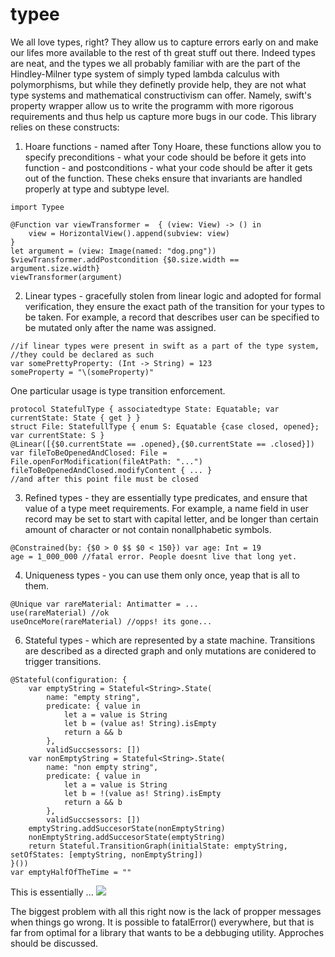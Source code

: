 # typee

We all love types, right? They allow us to capture errors early on and make our lifes more available to the rest of th great stuff out there.
Indeed types are neat, and the types we all probably familiar with are the part of the Hindley-Milner type system of simply typed lambda calculus with polymorphisms, but while they definetly provide help, they are not what type systems and mathematical constructivism can offer. Namely, swift's property wrapper allow us to write the programm with more rigorous requirements and thus help us capture more bugs in our code. This library relies on these constructs:
1. Hoare functions - named after Tony Hoare, these functions allow you to specify preconditions - what your code should be before it gets into function - and postconditions - what your code should be after it gets out of the function. These cheks ensure that invariants are handled properly at type and subtype level.
```
import Typee

@Function var viewTransformer =  { (view: View) -> () in
    view = HorizontalView().append(subview: view)
}
let argument = (view: Image(named: "dog.png"))
$viewTransformer.addPostcondition {$0.size.width == argument.size.width}
viewTransformer(argument)
```
2. Linear types - gracefully stolen from linear logic and adopted for formal verification, they ensure the exact path of the transition for your types to be taken. For example, a record that describes user can be specified to be mutated only after the name was assigned.
```
//if linear types were present in swift as a part of the type system,
//they could be declared as such
var somePrettyProperty: (Int -> String) = 123
someProperty = "\(someProperty)"
```

One particular usage is type transition enforcement.
```
protocol StatefulType { associatedtype State: Equatable; var currentState: State { get } }
struct File: StatefullType { enum S: Equatable {case closed, opened}; var currentState: S }
@Linear([{$0.currentState == .opened},{$0.currentState == .closed}]) 
var fileToBeOpenedAndClosed: File = File.openForModification(fileAtPath: "...")
fileToBeOpenedAndClosed.modifyContent { ... }
//and after this point file must be closed
```
3. Refined types - they are essentially type predicates, and ensure that value of a type meet requirements. For example, a name field in user record may be set to start with capital letter, and be longer than certain amount of character or not contain nonallphabetic symbols.
```
@Constrained(by: {$0 > 0 $$ $0 < 150}) var age: Int = 19
age = 1_000_000 //fatal error. People doesnt live that long yet.
```
4. Uniqueness types - you can use them only once, yeap that is all to them.
```
@Unique var rareMaterial: Antimatter = ...
use(rareMaterial) //ok
useOnceMore(rareMaterial) //opps! its gone...
```
6. Stateful types - which are represented by a state machine. Transitions are described as a directed graph and only mutations are conidered to trigger transitions.
```
@Stateful(configuration: {
    var emptyString = Stateful<String>.State(
        name: "empty string",
        predicate: { value in
            let a = value is String
            let b = (value as! String).isEmpty
            return a && b
        },
        validSuccsessors: [])
    var nonEmptyString = Stateful<String>.State(
        name: "non empty string",
        predicate: { value in
            let a = value is String
            let b = !(value as! String).isEmpty
            return a && b
        },
        validSuccsessors: [])
    emptyString.addSuccesorState(nonEmptyString)
    nonEmptyString.addSuccesorState(emptyString)
    return Stateful.TransitionGraph(initialState: emptyString, setOfStates: [emptyString, nonEmptyString])
}())
var emptyHalfOfTheTime = ""
```
This is essentially ...
![](/Users/tmarsh/Desktop/state-graph.png)

The biggest problem with all this right now is the lack of propper messages when things go wrong. It is possible to fatalError() everywhere, but that is far from optimal for a library that wants to be a debbuging utility. Approches should be discussed. 
